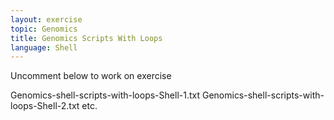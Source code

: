 ```yaml
---
layout: exercise
topic: Genomics
title: Genomics Scripts With Loops
language: Shell
---
```

Uncomment below to work on exercise

<!--

#### Exercise Week(?) placeholder for Advanced genomics loops
Change the title to Shell Scripts With Loops

Change name to Genomics-shell-scripts-with-loops-Shell.md

1. Create a For loop that creates

2. Create a nested For loop

Introductory Loops 

with solutions 
The solutions have the same name as this file except with .txt suffix, and 
numbers 1. 2. etc. to match the exercise numbers
-->

Genomics-shell-scripts-with-loops-Shell-1.txt
Genomics-shell-scripts-with-loops-Shell-2.txt   etc.


